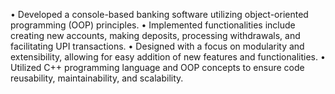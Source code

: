 •	Developed a console-based banking software utilizing object-oriented programming (OOP) principles.
•	Implemented functionalities include creating new accounts, making deposits, processing withdrawals, and facilitating UPI transactions.
•	Designed with a focus on modularity and extensibility, allowing for easy addition of new features and functionalities.
•	Utilized C++ programming language and OOP concepts to ensure code reusability, maintainability, and scalability.
